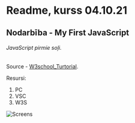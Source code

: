 # Readme, kurss 04.10.21
## Nodarbība  - My First JavaScript
###### JavaScript pirmie soļi.

Source - [W3school_Turtorial](https://www.w3schools.com/js/tryit.asp?filename=tryjs_myfirst).

Resursi:
1. PC
2. VSC
3. W3S

![Screens](https://upload.wikimedia.org/wikipedia/commons/9/99/Unofficial_JavaScript_logo_2.svg)

